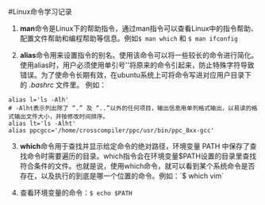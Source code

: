 #Linux命令学习记录

 1. **man**命令是Linux下的帮助指令，通过man指令可以查看Linux中的指令帮助、配置文件帮助和编程帮助等信息。例如`$ man which` 和 `$ man ifconfig`

 2. **alias**命令用来设置指令的别名。使用该命令可以将一些较长的命令进行简化。使用alias时，用户必须使用单引号''将原来的命令引起来，防止特殊字符导致错误。为了使命令长期有效，在ubuntu系统上可将命令写进对应用户目录下的 *.bashrc* 文件里。
例如：
```
alias l='ls -Alh'  
# -Alht表示列出除了 “.” 及 “..”以外的任何项目，输出信息用单列格式输出，以易读的格式输出文件大小，并按修改时间排序。  
alias lt='ls -Alht'  
alias ppcgcc='/home/crosscompiler/ppc/usr/bin/ppc_8xx-gcc'
```

 3. **which**命令用于查找并显示给定命令的绝对路径，环境变量 PATH 中保存了查找命令时需要遍历的目录。which指令会在环境变量$PATH设置的目录里查找符合条件的文件。也就是说，使用which命令，就可以看到某个系统命令是否存在，以及执行的到底是哪一个位置的命令。例如：`$ which vim`

 4. 查看环境变量的命令：`$ echo $PATH`

